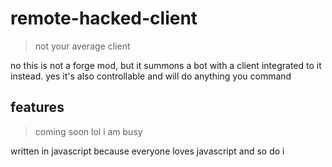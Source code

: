 # remote-hacked-client
> not your average client

no this is not a forge mod, but it summons a bot with a client integrated to it instead. yes it's also controllable and will do anything you command

## features
> coming soon lol i am busy

written in javascript because everyone loves javascript and so do i 
